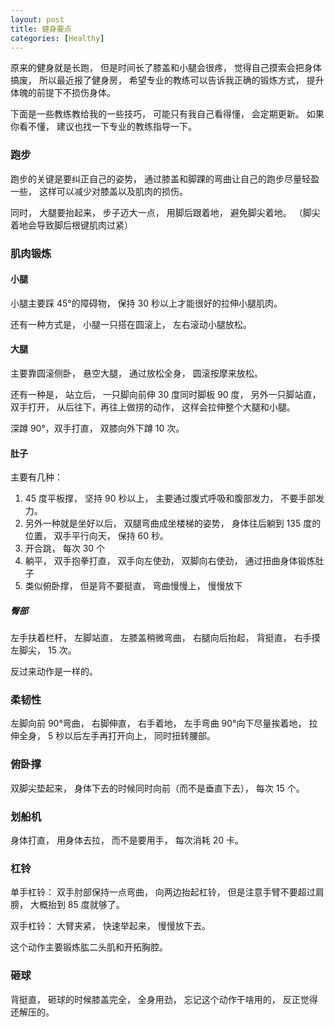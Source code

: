 ```yaml
---
layout: post
title: 健身要点
categories: [Healthy]
---
```


原来的健身就是长跑， 但是时间长了膝盖和小腿会很疼， 觉得自己摸索会把身体搞废， 所以最近报了健身房， 希望专业的教练可以告诉我正确的锻炼方式， 提升体魄的前提下不损伤身体。

下面是一些教练教给我的一些技巧， 可能只有我自己看得懂， 会定期更新。
如果你看不懂， 建议也找一下专业的教练指导一下。

### 跑步
跑步的关键是要纠正自己的姿势， 通过膝盖和脚踝的弯曲让自己的跑步尽量轻盈一些， 这样可以减少对膝盖以及肌肉的损伤。

同时， 大腿要抬起来， 步子迈大一点， 用脚后跟着地， 避免脚尖着地。 （脚尖着地会导致脚后根键肌肉过紧）

### 肌肉锻炼
#### 小腿
小腿主要踩 45°的障碍物， 保持 30 秒以上才能很好的拉伸小腿肌肉。

还有一种方式是， 小腿一只搭在圆滚上， 左右滚动小腿放松。

#### 大腿
主要靠圆滚侧卧， 悬空大腿， 通过放松全身， 圆滚按摩来放松。

还有一种是， 站立后， 一只脚向前伸 30 度同时脚板 90 度， 另外一只脚站直， 双手打开， 从后往下，再往上做捞的动作， 这样会拉伸整个大腿和小腿。

深蹲 90°，双手打直， 双膝向外下蹲 10 次。

#### 肚子
主要有几种：

1. 45 度平板撑， 坚持 90 秒以上， 主要通过腹式呼吸和腹部发力， 不要手部发力。
2. 另外一种就是坐好以后， 双腿弯曲成坐楼梯的姿势， 身体往后躺到 135 度的位置， 双手平行向天， 保持 60 秒。
3. 开合跳， 每次 30 个
4. 躺平， 双手抱拳打直， 双手向左使劲， 双脚向右使劲， 通过扭曲身体锻炼肚子
5. 类似俯卧撑， 但是背不要挺直， 弯曲慢慢上， 慢慢放下

##### 臀部
左手扶着栏杆， 左脚站直， 左膝盖稍微弯曲， 右腿向后抬起， 背挺直， 右手摸左脚尖， 15 次。

反过来动作是一样的。

### 柔韧性
左脚向前 90°弯曲， 右脚伸直， 右手着地， 左手弯曲 90°向下尽量挨着地， 拉伸全身， 5 秒以后左手再打开向上， 同时扭转腰部。

### 俯卧撑
双脚尖垫起来， 身体下去的时候同时向前（而不是垂直下去）， 每次 15 个。

### 划船机
身体打直， 用身体去拉， 而不是要用手， 每次消耗 20 卡。

### 杠铃
单手杠铃： 双手肘部保持一点弯曲， 向两边抬起杠铃， 但是注意手臂不要超过肩膀， 大概抬到 85 度就够了。

双手杠铃： 大臂夹紧， 快速举起来， 慢慢放下去。

这个动作主要锻炼肱二头肌和开拓胸腔。

### 砸球
背挺直， 砸球的时候膝盖完全， 全身用劲， 忘记这个动作干啥用的， 反正觉得还解压的。
